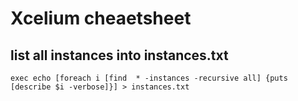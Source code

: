 # Xcelium cheaetsheet

## list all instances into instances.txt
```
exec echo [foreach i [find  * -instances -recursive all] {puts [describe $i -verbose]}] > instances.txt
```
